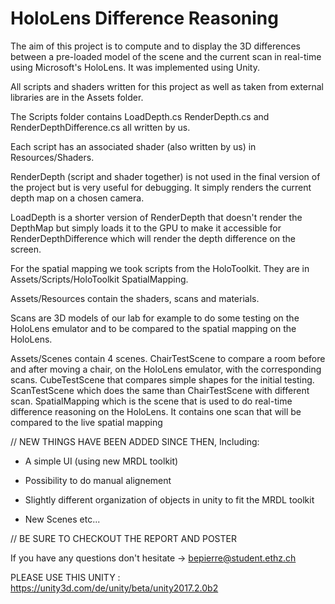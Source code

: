 HoloLens Difference Reasoning
===

The aim of this project is to compute and to display the 3D differences between a pre-loaded model of the scene and the current scan in real-time using Microsoft's HoloLens.
It was implemented using Unity.

All scripts and shaders written for this project as well as taken from external libraries are in the Assets folder.

The Scripts folder contains LoadDepth.cs RenderDepth.cs and RenderDepthDifference.cs all written by us.

Each script has an associated shader (also written by us) in Resources/Shaders.

RenderDepth (script and shader together) is not used in the final version of the project but is very useful for debugging. It simply renders the current depth map on a chosen camera.

LoadDepth is a shorter version of RenderDepth that doesn't render the DepthMap but simply loads it to the GPU to make it accessible for RenderDepthDifference which will render the depth difference on the screen.

For the spatial mapping we took scripts from the HoloToolkit. They are in Assets/Scripts/HoloToolkit SpatialMapping.

Assets/Resources contain the shaders, scans and materials.

Scans are 3D models of our lab for example to do some testing on the HoloLens emulator and to be compared to the spatial mapping on the HoloLens.

Assets/Scenes contain 4 scenes. 
ChairTestScene to compare a room before and after moving a chair, on the HoloLens emulator, with the corresponding scans. 
CubeTestScene that compares simple shapes for the initial testing. 
ScanTestScene which does the same than ChairTestScene with different scan. 
SpatialMapping which is the scene that is used to do real-time difference reasoning on the HoloLens. It contains one scan that will be compared to the live spatial mapping


// NEW THINGS HAVE BEEN ADDED SINCE THEN, Including:

- A simple UI (using new MRDL toolkit)

- Possibility to do manual alignement

- Slightly different organization of objects in unity to fit the MRDL toolkit

- New Scenes etc...

// BE SURE TO CHECKOUT THE REPORT AND POSTER

If you have any questions don't hesitate -> bepierre@student.ethz.ch

PLEASE USE THIS UNITY : https://unity3d.com/de/unity/beta/unity2017.2.0b2
